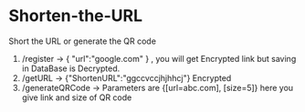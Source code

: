 # Shorten-the-URL
Short the URL or generate the QR code 

1)  /register        -> { "url":"google.com" } ,  you will get Encrypted link but saving in DataBase is Decrypted.
2)  /getURL          -> {"ShortenURL":"ggccvccjhjhhcj"}  Encrypted
3)  /generateQRCode  -> Parameters are {[url=abc.com], [size=5]}   here you give link and size of QR code 


